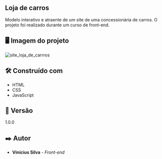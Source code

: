 ## Loja de carros

Modelo interativo e atraente de um site de uma concessionária de carros. O projeto foi realizado durante um curso de front-end.

##  🖥 Imagem do projeto

![site_loja_de_carrros](https://github.com/user-attachments/assets/695165fa-fa6f-4504-9906-f8b207ae1a4c)

## 🛠️ Construído com

* HTML
* CSS
* JavaScript

## 📌 Versão

1.0.0

## ✒️ Autor

* **Vinícius Silva** - *Front-end*
